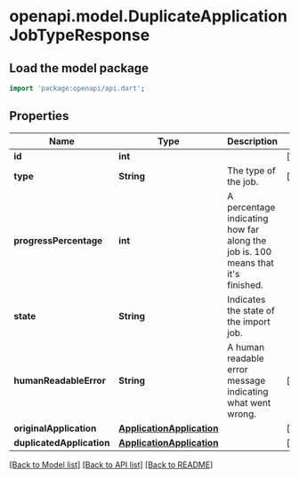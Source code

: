 # openapi.model.DuplicateApplicationJobTypeResponse

## Load the model package
```dart
import 'package:openapi/api.dart';
```

## Properties
Name | Type | Description | Notes
------------ | ------------- | ------------- | -------------
**id** | **int** |  | [readonly] 
**type** | **String** | The type of the job. | [readonly] 
**progressPercentage** | **int** | A percentage indicating how far along the job is. 100 means that it's finished. | 
**state** | **String** | Indicates the state of the import job. | 
**humanReadableError** | **String** | A human readable error message indicating what went wrong. | [optional] 
**originalApplication** | [**ApplicationApplication**](ApplicationApplication.md) |  | [readonly] 
**duplicatedApplication** | [**ApplicationApplication**](ApplicationApplication.md) |  | [readonly] 

[[Back to Model list]](../README.md#documentation-for-models) [[Back to API list]](../README.md#documentation-for-api-endpoints) [[Back to README]](../README.md)


